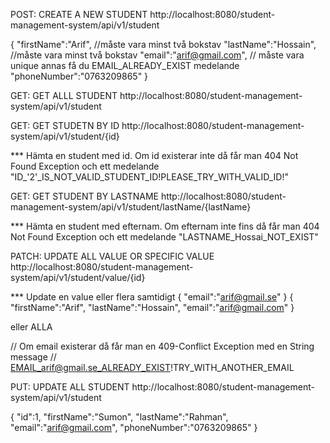 POST: CREATE A NEW STUDENT
http://localhost:8080/student-management-system/api/v1/student

{
"firstName":"Arif",               //måste vara minst två bokstav
"lastName":"Hossain",             //måste vara minst två bokstav
"email":"arif@gmail.com",         // måste vara unique annas få du EMAIL_ALREADY_EXIST medelande
"phoneNumber":"0763209865"
}

GET: GET ALLL STUDENT
http://localhost:8080/student-management-system/api/v1/student

GET: GET STUDETN BY ID
http://localhost:8080/student-management-system/api/v1/student/{id}

*** Hämta en student med id. Om id existerar inte då får man 404 Not Found Exception och ett medelande
"ID_'2'_IS_NOT_VALID_STUDENT_ID!PLEASE_TRY_WITH_VALID_ID!"


GET: GET STUDENT BY LASTNAME
http://localhost:8080/student-management-system/api/v1/student/lastName/{lastName}

*** Hämta en student med efternam. Om efternam inte fins då får man 404 Not Found Exception och ett medelande
"LASTNAME_Hossai_NOT_EXIST"

PATCH: UPDATE ALL VALUE OR SPECIFIC VALUE
http://localhost:8080/student-management-system/api/v1/student/value/{id}

*** Update en value eller flera samtidigt
{
"email":"arif@gmail.se" 
}
{
"firstName":"Arif",
"lastName":"Hossain",
"email":"arif@gmail.com"
}

eller ALLA

// Om email existerar då får man en 409-Conflict Exception med en String message
// EMAIL_arif@gmail.se_ALREADY_EXIST!TRY_WITH_ANOTHER_EMAIL


PUT: UPDATE ALL STUDENT
 http://localhost:8080/student-management-system/api/v1/student

{
"id":1,
"firstName":"Sumon",
"lastName":"Rahman",
"email":"arif@gmail.com",
"phoneNumber":"0763209865"
}
